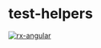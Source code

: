 # test-helpers

  [![rx-angular](https://circleci.com/gh/rx-angular/rx-angular.svg?style=shield)](https://circleci.com/gh/rx-angular/rx-angular)
